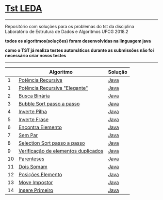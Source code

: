 # [Tst LEDA](http://tst-eda.splab.ufcg.edu.br/)

------------------------------

Repositório com soluções para os problemas do tst da disciplina  Laboratório de Estrutura de Dados e Algoritmos UFCG 2018.2


**todos os algoritmos(soluções) foram desenvolvidas na linguagem java**

**como o TST já realiza testes automáticos durante as submissões não foi necessário criar novos testes**

------------------------------


|   | Algoritmo           | Solução | 
| - | ------------------- | ------- |
| 1 | [Potência Recursiva](https://github.com/Viniciuswps/tst-leda/blob/master/PotenciaRecursiva/README.md) | [Java](https://github.com/Viniciuswps/tst-leda/blob/master/PotenciaRecursiva/PotenciaRecursiva.java) |
| 1 | [Potência Recursiva "Elegante"](https://github.com/Viniciuswps/tst-leda/blob/master/PotenciaRecursiva/README.md) | [Java](https://github.com/Viniciuswps/tst-leda/blob/master/PotenciaRecursiva/solucaoElegante/SolucaoElegante.java) |
| 2 | [Busca Binária](https://github.com/Viniciuswps/tst-leda/blob/master/BuscaBinaria/README.md) | [Java](https://github.com/Viniciuswps/tst-leda/tree/master/BuscaBinaria/BuscaBinaria.java) |
| 3 | [Bubble Sort passo a passo](https://github.com/Viniciuswps/tst-leda/blob/master/BubbleSort/README.md) | [Java](https://github.com/Viniciuswps/tst-leda/tree/master/BubbleSort/BubbleSort.java) | 
| 4 | [Inverte Pilha](https://github.com/Viniciuswps/tst-leda/blob/master/InvertePilha/README.md) | [Java](https://github.com/Viniciuswps/tst-leda/tree/master/InvertePilha/InvertePilha.java) | 
| 5 | [Inverte Frase](https://github.com/Viniciuswps/tst-leda/blob/master/InverteFrase/README.md) | [Java](https://github.com/Viniciuswps/tst-leda/tree/master/InverteFrase/InverteFrase.java) |
| 6 | [Encontra Elemento](https://github.com/Viniciuswps/tst-leda/blob/master/EncontraElemento/README.md) | [Java](https://github.com/Viniciuswps/tst-leda/tree/master/EncontraElemento/EncontraElemento.java) | 
| 7 | [Sem Par](https://github.com/Viniciuswps/tst-leda/blob/master/SemPar/README.md) | [Java](https://github.com/Viniciuswps/tst-leda/tree/master/SemPar/SemPar.java) |
| 8 | [Selection Sort passo a passo](https://github.com/Viniciuswps/tst-leda/blob/master/SelectionSortPassoAPasso/README.md) | [Java](https://github.com/Viniciuswps/tst-leda/tree/master/SelectionSortPassoAPasso/SelectionSortPassoAPasso.java) | 
| 9 | [Verificação de elementos duplicados](https://github.com/Viniciuswps/tst-leda/blob/master/VerificacaoDeElementosDuplicados/README.md) | [Java](https://github.com/Viniciuswps/tst-leda/tree/master/VerificacaoDeElementosDuplicados/VerificacaoDeElementosDuplicados.java)|
| 10 | [Parenteses](https://github.com/Viniciuswps/tst-leda/blob/master/Parenteses/README.md) | [Java](https://github.com/Viniciuswps/tst-leda/tree/master/Parenteses/Parenteses.java)|
| 11 | [Dois Somam](https://github.com/Viniciuswps/tst-leda/blob/master/DoisSomam/README.md) | [Java](https://github.com/Viniciuswps/tst-leda/tree/master/DoisSomam/DoisSomam.java)|
| 12 | [Posições Elemento](https://github.com/Viniciuswps/tst-leda/blob/master/PosicoesElemento/README.md) | [Java](https://github.com/Viniciuswps/tst-leda/tree/master/PosicoesElemento/PosicoesElemento.java)|
| 13 | [Move Impostor](https://github.com/Viniciuswps/tst-leda/blob/master/MoveImpostor/README.md) | [Java](https://github.com/Viniciuswps/tst-leda/tree/master/MoveImpostor/MoveImpostor.java)|
| 14 | [Insere Primeiro](https://github.com/Viniciuswps/tst-leda/blob/master/InserePrimeiro/README.md) | [Java](https://github.com/Viniciuswps/tst-leda/tree/master/InserePrimeiro/InserePrimeiro.java)|
